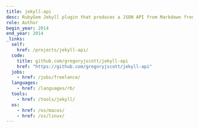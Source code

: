 ```yaml
---
title: jekyll-api
desc: RubyGem Jekyll plugin that produces a JSON API from Markdown frontmatter.
role: Author
begin_year: 2014
end_year: 2014
_links:
  self:
    href: /projects/jekyll-api/
  code:
    title: github.com/gregoryjscott/jekyll-api
    href: "https://github.com/gregoryjscott/jekyll-api"
  jobs:
    - href: /jobs/freelance/
  languages:
    - href: /languages/rb/
  tools:
    - href: /tools/jekyll/
  os:
    - href: /os/macos/
    - href: /os/linux/
---
```

